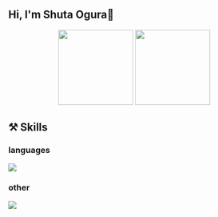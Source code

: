 ## Hi, I'm Shuta Ogura👋
<div align="center">
  <img height="150em" src="https://github-readme-stats.vercel.app/api/top-langs/?username=Shuta-syd&layout=compact&theme=vue-dark">
    <img height="150em" src="https://badge42.vercel.app/api/v2/cl2ofdsby009209jjxabu88cu/stats?cursusId=21&coalitionId=undefined">
 </div>

## ⚒️ Skills 
<div align="left">
  <h3>languages</h3>
  <img src="https://skillicons.dev/icons?i=c,cpp,go,javascript,html,css"/>
</div>
<div align="left">
  <h3>other</h3>
  <img src="https://skillicons.dev/icons?i=nodejs,git,bash,md"/>
</div>
 
